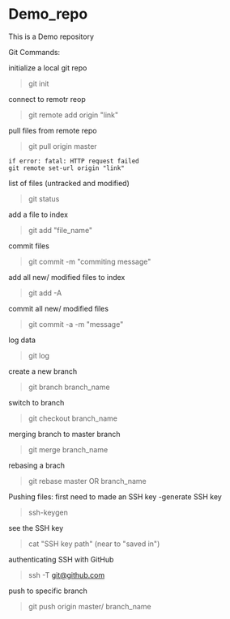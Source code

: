 # Demo_repo
This is a Demo repository

Git Commands:

initialize a local git repo
> git init

connect to remotr reop
> git remote add origin "link"

pull files from remote repo
> git pull origin master

	if error: fatal: HTTP request failed
	git remote set-url origin "link"

list of files (untracked and modified)
> git status

add a file to index
> git add "file_name"

commit files
> git commit -m "commiting message"

add all new/ modified files to index
> git add -A

commit all new/ modified files
> git commit -a -m "message"

log data
> git log

create a new branch
> git branch branch_name

switch to branch
> git checkout branch_name

merging branch to master branch
> git merge branch_name

rebasing a brach
> git rebase master OR branch_name

Pushing files: first need to made an SSH key
-generate SSH key
> ssh-keygen

see the SSH key
> cat "SSH key path" (near to "saved in")

authenticating SSH with GitHub
> ssh -T git@github.com

push to specific branch
> git push origin master/ branch_name





